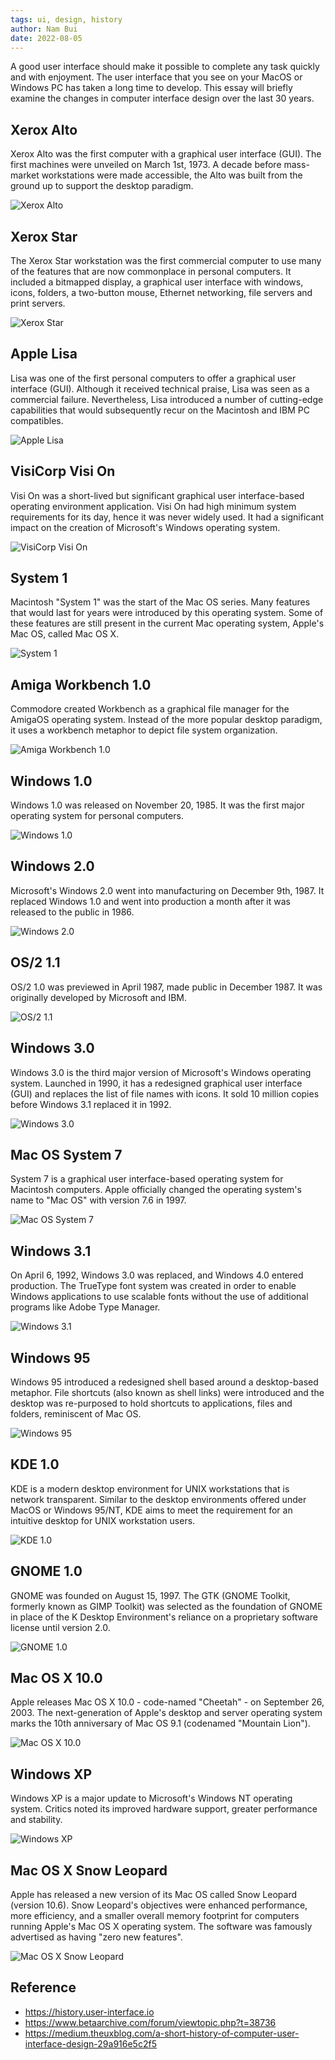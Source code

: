 ```yaml
---
tags: ui, design, history
author: Nam Bui
date: 2022-08-05
---
```


A good user interface should make it possible to complete any task quickly and with enjoyment. The user interface that you see on your MacOS or Windows PC has taken a long time to develop. This essay will briefly examine the changes in computer interface design over the last 30 years.

## Xerox Alto

Xerox Alto was the first computer with a graphical user interface (GUI). The first machines were unveiled on March 1st, 1973. A decade before mass-market workstations were made accessible, the Alto was built from the ground up to support the desktop paradigm.

![Xerox Alto](https://history.user-interface.io/img/xerox-alto/drawing.png)

## Xerox Star

The Xerox Star workstation was the first commercial computer to use many of the features that are now commonplace in personal computers. It included a bitmapped display, a graphical user interface with windows, icons, folders, a two-button mouse, Ethernet networking, file servers and print servers.

![Xerox Star](https://history.user-interface.io/img/xerox-star/desktop.png)

## Apple Lisa

Lisa was one of the first personal computers to offer a graphical user interface (GUI). Although it received technical praise, Lisa was seen as a commercial failure. Nevertheless, Lisa introduced a number of cutting-edge capabilities that would subsequently recur on the Macintosh and IBM PC compatibles.

![Apple Lisa](https://history.user-interface.io/img/apple-lisa/desktop-with-applications.png)

## VisiCorp Visi On

Visi On was a short-lived but significant graphical user interface-based operating environment application. Visi On had high minimum system requirements for its day, hence it was never widely used. It had a significant impact on the creation of Microsoft's Windows operating system.

![VisiCorp Visi On](https://www.betaarchive.com/imageupload/2018-08/1534054320.or.47715.png)

## System 1

Macintosh "System 1" was the start of the Mac OS series. Many features that would last for years were introduced by this operating system. Some of these features are still present in the current Mac operating system, Apple's Mac OS, called Mac OS X.

![System 1](https://history.user-interface.io/img/system-1/desktop-with-applications.png)

## Amiga Workbench 1.0

Commodore created Workbench as a graphical file manager for the AmigaOS operating system. Instead of the more popular desktop paradigm, it uses a workbench metaphor to depict file system organization.

![Amiga Workbench 1.0](https://history.user-interface.io/img/amiga-workbench/desktop-with-applications.png)

## Windows 1.0

Windows 1.0 was released on November 20, 1985. It was the first major operating system for personal computers.

![Windows 1.0](https://history.user-interface.io/img/windows-1.0/appearance.png)

## Windows 2.0

Microsoft's Windows 2.0 went into manufacturing on December 9th, 1987. It replaced Windows 1.0 and went into production a month after it was released to the public in 1986.

![Windows 2.0](https://history.user-interface.io/img/windows-2.0/desktop-with-applications.png)

## OS/2 1.1

OS/2 1.0 was previewed in April 1987, made public in December 1987. It was originally developed by Microsoft and IBM.

![OS/2 1.1](https://history.user-interface.io/img/OS-2/control-panel.png)

## Windows 3.0

Windows 3.0 is the third major version of Microsoft's Windows operating system. Launched in 1990, it has a redesigned graphical user interface (GUI) and replaces the list of file names with icons. It sold 10 million copies before Windows 3.1 replaced it in 1992.

![Windows 3.0](https://history.user-interface.io/img/windows-3.0/desktop-with-applications.png)

## Mac OS System 7

System 7 is a graphical user interface-based operating system for Macintosh computers. Apple officially changed the operating system's name to "Mac OS" with version 7.6 in 1997.

![Mac OS System 7](https://history.user-interface.io/img/system-7/desktop-with-applications.png)

## Windows 3.1

On April 6, 1992, Windows 3.0 was replaced, and Windows 4.0 entered production. The TrueType font system was created in order to enable Windows applications to use scalable fonts without the use of additional programs like Adobe Type Manager.

![Windows 3.1](https://history.user-interface.io/img/windows-3.1/desktop-with-applications.png)

## Windows 95

Windows 95 introduced a redesigned shell based around a desktop-based metaphor. File shortcuts (also known as shell links) were introduced and the desktop was re-purposed to hold shortcuts to applications, files and folders, reminiscent of Mac OS.

![Windows 95](https://history.user-interface.io/img/windows-95/desktop-with-applications.png)

## KDE 1.0

KDE is a modern desktop environment for UNIX workstations that is network transparent. Similar to the desktop environments offered under MacOS or Windows 95/NT, KDE aims to meet the requirement for an intuitive desktop for UNIX workstation users.

![KDE 1.0](https://history.user-interface.io/img/kde-1/desktop-with-applications.gif)

## GNOME 1.0

GNOME was founded on August 15, 1997. The GTK (GNOME Toolkit, formerly known as GIMP Toolkit) was selected as the foundation of GNOME in place of the K Desktop Environment's reliance on a proprietary software license until version 2.0.

![GNOME 1.0](https://history.user-interface.io/img/gnome-1/desktop.gif)

## Mac OS X 10.0

Apple releases Mac OS X 10.0 - code-named "Cheetah" - on September 26, 2003. The next-generation of Apple's desktop and server operating system marks the 10th anniversary of Mac OS 9.1 (codenamed "Mountain Lion").

![Mac OS X 10.0](https://history.user-interface.io/img/macos-x-cheetah/applications.png)

## Windows XP

Windows XP is a major update to Microsoft's Windows NT operating system. Critics noted its improved hardware support, greater performance and stability.

![Windows XP](https://history.user-interface.io/img/windows-xp/desktop-with-applications.png)

## Mac OS X Snow Leopard

Apple has released a new version of its Mac OS called Snow Leopard (version 10.6). Snow Leopard's objectives were enhanced performance, more efficiency, and a smaller overall memory footprint for computers running Apple's Mac OS X operating system. The software was famously advertised as having "zero new features".

![Mac OS X Snow Leopard](https://history.user-interface.io/img/macos-x-leopard/desktop.png)

## Reference

- https://history.user-interface.io
- https://www.betaarchive.com/forum/viewtopic.php?t=38736
- https://medium.theuxblog.com/a-short-history-of-computer-user-interface-design-29a916e5c2f5
